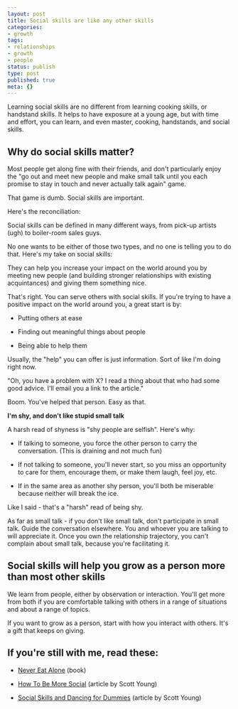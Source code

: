 ```yaml
---
layout: post
title: Social skills are like any other skills
categories:
- growth
tags:
- relationships
- growth
- people
status: publish
type: post
published: true
meta: {}
---
```




Learning social 
skills are no different from learning cooking 
skills, or handstand 
skills. It helps to have exposure at a young age, but with time and effort, you can learn, and even master, cooking, handstands, and social skills.


## Why do social skills matter?



Most people get along fine with their friends, and don't particularly enjoy the "go out and meet new people and make small talk until you each promise to stay in touch and never actually talk again" game.



That game is dumb. Social skills are important.



Here's the reconciliation:



Social skills can be defined in many different ways, from pick-up artists (ugh) to boiler-room sales guys.



No one wants to be either of those two types, and no one is telling you to do that. Here's my take on social skills:



They can help you increase your impact on the world around you by meeting new people (and building stronger relationships with existing acquintances) and giving them something nice.



That's right. You can 
serve others with social skills. If you're trying to have a positive impact on the world around you, a great start is by:


* Putting others at ease


* Finding out meaningful things about people


* Being able to help them


Usually, the "help" you can offer is just information. Sort of like I'm doing right now.



"Oh, you have a problem with X? I read a thing about that who had some good advice. I'll email you a link to the article."



Boom. You've helped that person. Easy as that.



**I'm shy, and don't like stupid small talk**



A harsh read of shyness is "shy people are selfish". Here's why:


* If talking to someone, you force the other person to carry the conversation. (This is draining and not much fun)


* If not talking to someone, you'll never start, so you miss an opportunity to care for them, encourage them, or make them laugh, feel joy, etc.


* If in the same area as another shy person, 
you'll both be miserable because neither will break the ice.


Like I said - that's a "harsh" read of being shy.



As far as small talk - if you don't like small talk, 
don't participate in small talk. Guide the conversation elsewhere. You and whoever you are talking to will appreciate it. Once you own the relationship trajectory, you can't complain about small talk, because you're facilitating it.


## Social skills will help you grow as a person more than most other skills



We learn from people, either by observation or interaction. You'll get more from both if you are comfortable talking with others in a range of situations and about a range of topics.



If you want to grow as a person, start with how you interact with others. It's a gift that keeps on giving.


## If you're still with me, read these:


* [Never Eat Alone](https://www.amazon.com/Never-Eat-Alone-Expanded-Updated-ebook/dp/B00H6JBFOS?ie=UTF8&btkr=1&redirect=true&ref_=dp-kindle-redirect) (book)


* [How To Be More Social](https://www.scotthyoung.com/blog/2008/12/22/how-to-be-more-social/) (article by Scott Young)


* [Social Skills and Dancing for Dummies](https://www.scotthyoung.com/blog/2008/06/05/social-skills-and-dancing-for-dummies/) (article by Scott Young)
